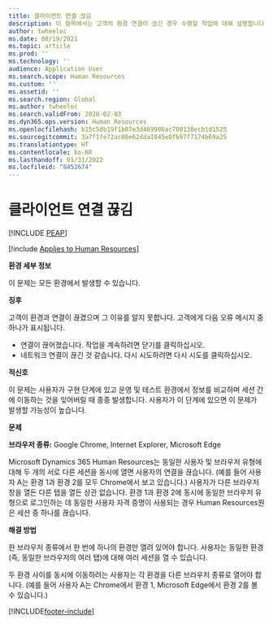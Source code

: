 ```yaml
---
title: 클라이언트 연결 끊김
description: 이 항목에서는 고객의 환경 연결이 끊긴 경우 수행할 작업에 대해 설명합니다.
author: twheeloc
ms.date: 08/19/2021
ms.topic: article
ms.prod: ''
ms.technology: ''
audience: Application User
ms.search.scope: Human Resources
ms.custom: ''
ms.assetid: ''
ms.search.region: Global
ms.author: twheeloc
ms.search.validFrom: 2020-02-03
ms.dyn365.ops.version: Human Resources
ms.openlocfilehash: b15c5db19f1b07e3d469986ac700138ecb1d1525
ms.sourcegitcommit: 3a7f1fe72ac08e62dda1045e0fb97f7174b69a25
ms.translationtype: HT
ms.contentlocale: ko-KR
ms.lasthandoff: 01/31/2022
ms.locfileid: "8452674"
---
```

# <a name="client-disconnects"></a>클라이언트 연결 끊김


[!INCLUDE [PEAP](../includes/peap-2.md)]

[!include [Applies to Human Resources](../includes/applies-to-hr.md)]

**환경 세부 정보** 

이 문제는 모든 환경에서 발생할 수 있습니다.
 
**징후** 

고객이 환경과 연결이 끊겼으며 그 이유를 알지 못합니다. 고객에게 다음 오류 메시지 중 하나가 표시됩니다.

- 연결이 끊어졌습니다. 작업을 계속하려면 닫기를 클릭하십시오.
- 네트워크 연결이 끊긴 것 같습니다. 다시 시도하려면 다시 시도를 클릭하십시오.

**적신호**

이 문제는 사용자가 구현 단계에 있고 운영 및 테스트 환경에서 정보를 비교하며 세션 간에 이동하는 것을 잊어버릴 때 종종 발생합니다. 사용자가 이 단계에 있으면 이 문제가 발생할 가능성이 높습니다.

**문제** 

**브라우저 종류:** Google Chrome, Internet Explorer, Microsoft Edge

Microsoft Dynamics 365 Human Resources는 동일한 사용자 및 브라우저 유형에 대해 두 개의 서로 다른 세션을 동시에 열면 사용자의 연결을 끊습니다. (예를 들어 사용자 A는 환경 1과 환경 2를 모두 Chrome에서 보고 있습니다.) 사용자가 다른 브라우저 창을 열든 다른 탭을 열든 상관 없습니다. 환경 1과 환경 2에 동시에 동일한 브라우저 유형으로 로그인하는 데 동일한 사용자 자격 증명이 사용되는 경우 Human Resources원은 세션 중 하나를 끊습니다.

**해결 방법**

한 브라우저 종류에서 한 번에 하나의 환경만 열려 있어야 합니다. 사용자는 동일한 환경(즉, 동일한 브라우저의 여러 탭)에 대해 여러 세션을 열 수 있습니다.

두 환경 사이를 동시에 이동하려는 사용자는 각 환경을 다른 브라우저 종류로 열어야 합니다. (예를 들어 사용자 A는 Chrome에서 환경 1, Microsoft Edge에서 환경 2를 볼 수 있습니다.)


[!INCLUDE[footer-include](../includes/footer-banner.md)]
